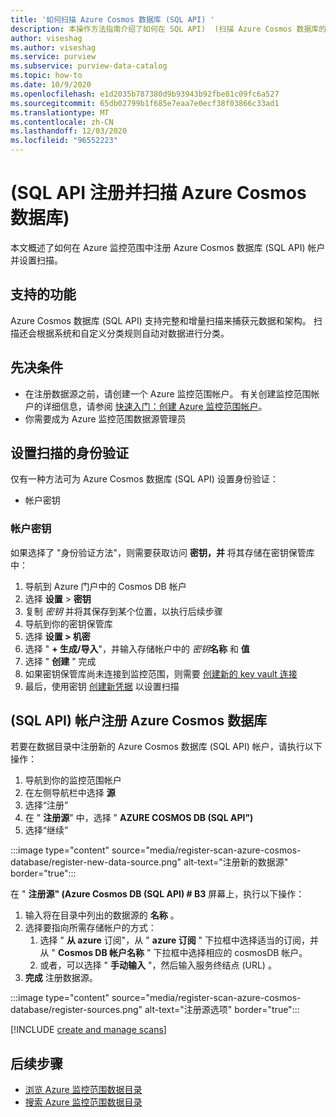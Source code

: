```yaml
---
title: '如何扫描 Azure Cosmos 数据库 (SQL API) '
description: 本操作方法指南介绍了如何在 SQL API)  (扫描 Azure Cosmos 数据库的详细信息。
author: viseshag
ms.author: viseshag
ms.service: purview
ms.subservice: purview-data-catalog
ms.topic: how-to
ms.date: 10/9/2020
ms.openlocfilehash: e1d2035b787380d9b93943b92fbe81c09fc6a527
ms.sourcegitcommit: 65db02799b1f685e7eaa7e0ecf38f03866c33ad1
ms.translationtype: MT
ms.contentlocale: zh-CN
ms.lasthandoff: 12/03/2020
ms.locfileid: "96552223"
---
```

# <a name="register-and-scan-azure-cosmos-database-sql-api"></a> (SQL API 注册并扫描 Azure Cosmos 数据库) 

本文概述了如何在 Azure 监控范围中注册 Azure Cosmos 数据库 (SQL API) 帐户并设置扫描。

## <a name="supported-capabilities"></a>支持的功能

Azure Cosmos 数据库 (SQL API) 支持完整和增量扫描来捕获元数据和架构。 扫描还会根据系统和自定义分类规则自动对数据进行分类。

## <a name="prerequisites"></a>先决条件

- 在注册数据源之前，请创建一个 Azure 监控范围帐户。 有关创建监控范围帐户的详细信息，请参阅 [快速入门：创建 Azure 监控范围帐户](create-catalog-portal.md)。
- 你需要成为 Azure 监控范围数据源管理员

## <a name="setting-up-authentication-for-a-scan"></a>设置扫描的身份验证

仅有一种方法可为 Azure Cosmos 数据库 (SQL API) 设置身份验证：

- 帐户密钥
 
### <a name="account-key"></a>帐户密钥

如果选择了 "身份验证方法"，则需要获取访问 **密钥，并** 将其存储在密钥保管库中：

1. 导航到 Azure 门户中的 Cosmos DB 帐户 
1. 选择 **设置**  >  **密钥** 
1. 复制 *密钥* 并将其保存到某个位置，以执行后续步骤
1. 导航到你的密钥保管库
1. 选择 **设置 > 机密**
1. 选择 " **+ 生成/导入**"，并输入存储帐户中的 *密钥***名称** 和 **值**
1. 选择 " **创建** " 完成
1. 如果密钥保管库尚未连接到监控范围，则需要 [创建新的 key vault 连接](manage-credentials.md#create-azure-key-vaults-connections-in-your-azure-purview-account)
1. 最后，使用密钥 [创建新凭据](manage-credentials.md#create-a-new-credential) 以设置扫描

## <a name="register-an-azure-cosmos-database-sql-api-account"></a> (SQL API) 帐户注册 Azure Cosmos 数据库

若要在数据目录中注册新的 Azure Cosmos 数据库 (SQL API) 帐户，请执行以下操作：

1. 导航到你的监控范围帐户
1. 在左侧导航栏中选择 **源**
1. 选择“注册”
1. 在 " **注册源**" 中，选择 " **AZURE COSMOS DB (SQL API")**
1. 选择“继续”

:::image type="content" source="media/register-scan-azure-cosmos-database/register-new-data-source.png" alt-text="注册新的数据源" border="true":::

在 " **注册源" (Azure Cosmos DB (SQL API) # B3** 屏幕上，执行以下操作：

1. 输入将在目录中列出的数据源的 **名称** 。
1. 选择要指向所需存储帐户的方式：
   1. 选择 " **从 azure** 订阅"，从 " **azure 订阅** " 下拉框中选择适当的订阅，并从 " **Cosmos DB 帐户名称** " 下拉框中选择相应的 cosmosDB 帐户。
   1. 或者，可以选择 " **手动输入** "，然后输入服务终结点 (URL) 。
1. **完成** 注册数据源。

:::image type="content" source="media/register-scan-azure-cosmos-database/register-sources.png" alt-text="注册源选项" border="true":::


[!INCLUDE [create and manage scans](includes/manage-scans.md)]

## <a name="next-steps"></a>后续步骤

- [浏览 Azure 监控范围数据目录](how-to-browse-catalog.md)
- [搜索 Azure 监控范围数据目录](how-to-search-catalog.md)
